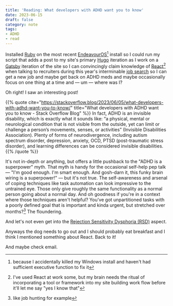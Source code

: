 ```yaml
---
title: 'Reading: What developers with ADHD want you to know'
date: 2023-06-15
draft: false
category: note
tags:
- ADHD
- read
---
```


Installed [Ruby][ruby] on the most recent [EndeavourOS][endeavour-os][^1] install so I could run my script that adds a post to my site's primary [Hugo][hugo] iteration
as I work on a [Gatsby][gatsby] iteration of the site so I can convincingly claim knowledge of [React][react][^2] when talking to recruiters during
this year's interminable [job search][linkedin] so I can get a new job and maybe get back on ADHD meds and maybe occasionally focus on one thing at a time and — um — where was I?

Oh right! I saw an interesting post!

{{% quote
  cite="https://stackoverflow.blog/2023/06/05/what-developers-with-adhd-want-you-to-know/"
  title="What developers with ADHD want you to know - Stack Overflow Blog"
%}}
In fact, ADHD is an invisible disability, which is exactly what it sounds like: “a physical, mental or neurological condition that is not visible from the outside, yet can limit or challenge a person’s movements, senses, or activities” (Invisible Disabilities Association). Plenty of forms of neurodivergence, including autism spectrum disorder, depression, anxiety, OCD, PTSD (post-traumatic stress disorder), and learning differences can be considered invisible disabilities.
{{% /quote %}}

It's not in-depth or anything, but offers a little pushback to the "ADHD is a superpower" myth.
That myth is handy for the occasional self-help pep talk — "I'm good enough. I'm smart enough. And gosh-darn it, this funky brain wiring is a superpower!" —
but it's not true.
The self-awareness and arsenal of coping techniques like task automation can look impressive to the untrained eye.
Those only give roughly the same functionality as a normal person going about a normal day.
And oh goodness if you're in a context where those techniques aren't helpful?
You've got unpartitioned tasks with a poorly defined goal that is important and kinda urgent, but stretched over months?[^3]
The floundering.

And let's not even get into the [Rejection Sensitivity Dysphoria (RSD)][rsd] aspect.

Anyways the dog needs to go out and I should probably eat breakfast and I think I mentioned something about React.
Back to it!

And maybe check email.

[^1]: because I accidentally killed my Windows install and haven't had sufficient executive function to fix it
[^2]: I've used React at work some, but my brain needs the ritual of incorporating a tool or framework into my site building work flow before it'll let me say "yes I know that"
[^3]: like job hunting for example

[ruby]: https://www.ruby-lang.org/en/
[endeavour-os]: https://endeavouros.com
[hugo]: https://gohugo.io
[gatsby]: https://www.gatsbyjs.com
[react]: https://react.dev
[linkedin]: https://www.linkedin.com/in/brianwisti/
[rsd]: https://www.psychologytoday.com/us/blog/your-way-adhd/202106/adhd-and-rejection-sensitivity-dysphoria
